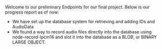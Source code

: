Welcome to our preliminary Endpoints for our final project. Below is our progress report as of now:

- We have set up the database system for retrieving and adding IDs and AudioData
- We found a way to record audio files directly into the database using node-record-lpcm16 and slot it into the database as a BLOB, or BINARY LARGE OBJECT.
